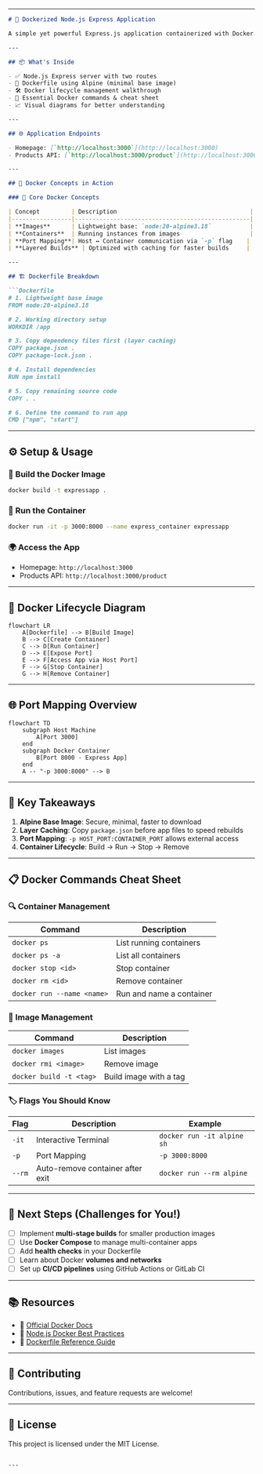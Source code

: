 
---

```markdown
# 🚀 Dockerized Node.js Express Application

A simple yet powerful Express.js application containerized with Docker. This project demonstrates the core concepts of Docker while maintaining a clean and efficient workflow.

---

## 📦 What's Inside

- ✅ Node.js Express server with two routes
- 🐳 Dockerfile using Alpine (minimal base image)
- 🛠️ Docker lifecycle management walkthrough
- 🧠 Essential Docker commands & cheat sheet
- 📈 Visual diagrams for better understanding

---

## 🌐 Application Endpoints

- Homepage: [`http://localhost:3000`](http://localhost:3000)
- Products API: [`http://localhost:3000/product`](http://localhost:3000/product)

---

## 🐳 Docker Concepts in Action

### 🔧 Core Docker Concepts

| Concept         | Description                                      |
|-----------------|--------------------------------------------------|
| **Images**      | Lightweight base: `node:20-alpine3.18`           |
| **Containers**  | Running instances from images                    |
| **Port Mapping**| Host ↔️ Container communication via `-p` flag    |
| **Layered Builds** | Optimized with caching for faster builds     |

---

## 🏗️ Dockerfile Breakdown

```Dockerfile
# 1. Lightweight base image
FROM node:20-alpine3.18

# 2. Working directory setup
WORKDIR /app

# 3. Copy dependency files first (layer caching)
COPY package.json .
COPY package-lock.json .

# 4. Install dependencies
RUN npm install

# 5. Copy remaining source code
COPY . .

# 6. Define the command to run app
CMD ["npm", "start"]
```

---

## ⚙️ Setup & Usage

### 📌 Build the Docker Image
```bash
docker build -t expressapp .
```

### 🚀 Run the Container
```bash
docker run -it -p 3000:8000 --name express_container expressapp
```

### 🌍 Access the App
- Homepage: `http://localhost:3000`
- Products API: `http://localhost:3000/product`

---

## 🔄 Docker Lifecycle Diagram

```mermaid
flowchart LR
    A[Dockerfile] --> B[Build Image]
    B --> C[Create Container]
    C --> D[Run Container]
    D --> E[Expose Port]
    E --> F[Access App via Host Port]
    F --> G[Stop Container]
    G --> H[Remove Container]
```

---

## 🌐 Port Mapping Overview

```mermaid
flowchart TD
    subgraph Host Machine
        A[Port 3000]
    end
    subgraph Docker Container
        B[Port 8000 - Express App]
    end
    A -- "-p 3000:8000" --> B
```

---

## 🧠 Key Takeaways

1. **Alpine Base Image**: Secure, minimal, faster to download
2. **Layer Caching**: Copy `package.json` before app files to speed rebuilds
3. **Port Mapping**: `-p HOST_PORT:CONTAINER_PORT` allows external access
4. **Container Lifecycle**: Build → Run → Stop → Remove

---

## 📋 Docker Commands Cheat Sheet

### 🔍 Container Management
| Command | Description |
|--------|-------------|
| `docker ps` | List running containers |
| `docker ps -a` | List all containers |
| `docker stop <id>` | Stop container |
| `docker rm <id>` | Remove container |
| `docker run --name <name>` | Run and name a container |

### 🧱 Image Management
| Command | Description |
|--------|-------------|
| `docker images` | List images |
| `docker rmi <image>` | Remove image |
| `docker build -t <tag>` | Build image with a tag |

### 🏷️ Flags You Should Know
| Flag | Description | Example |
|------|-------------|---------|
| `-it` | Interactive Terminal | `docker run -it alpine sh` |
| `-p` | Port Mapping | `-p 3000:8000` |
| `--rm` | Auto-remove container after exit | `docker run --rm alpine` |

---

## 🔮 Next Steps (Challenges for You!)

- [ ] Implement **multi-stage builds** for smaller production images
- [ ] Use **Docker Compose** to manage multi-container apps
- [ ] Add **health checks** in your Dockerfile
- [ ] Learn about Docker **volumes and networks**
- [ ] Set up **CI/CD pipelines** using GitHub Actions or GitLab CI

---

## 📚 Resources

- 📘 [Official Docker Docs](https://docs.docker.com/)
- 🧠 [Node.js Docker Best Practices](https://nodejs.org/en/docs/guides/nodejs-docker-webapp/)
- 📄 [Dockerfile Reference Guide](https://docs.docker.com/engine/reference/builder/)

---

## 🙌 Contributing

Contributions, issues, and feature requests are welcome!

---

## 📄 License

This project is licensed under the MIT License.

```

---